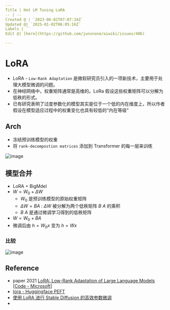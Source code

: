 ```yaml
---
Title | Hot LM Tuning LoRA
-- | --
Created @ | `2023-06-02T07:07:34Z`
Updated @| `2025-01-02T06:05:16Z`
Labels | ``
Edit @| [here](https://github.com/junxnone/aiwiki/issues/406)

---
```

# LoRA

- LoRA - `Low-Rank Adaptation` 是微软研究员引入的一项新技术，主要用于处理大模型微调的问题。
- 在神经网络中，权重矩阵通常是高维的。LoRa 假设这些权重矩阵可以分解为低秩的形式。
- 已有研究表明了过度参数化的模型其实是位于一个低的内在维度上，所以作者假设在模型适应过程中的权重变化也具有较低的“内在等级”


## Arch
- 冻结预训练模型的权重
- 将 `rank-decompostion matrices` 添加到 Transformer 的每一层来训练


![image](https://github.com/junxnone/aiwiki/assets/2216970/5aecb88f-b112-4026-abb0-45cdb1d001a2)

## 模型合并
- LoRA + BigMdel 
- $W = W_0+\Delta W$ 
  - $W_0$ 是预训练模型的原始权重矩阵
  - $\Delta W =BA$ : $\Delta W$ 被分解为两个低秩矩阵 $B$ $A$ 的乘积
  -  $B$ $A$ 是通过微调学习得到的低秩矩阵
- $W = W_0 + BA$
- 微调后由 $h=W_0x$  变为 $h=Wx$

### 比较

![image](https://github.com/junxnone/aiwiki/assets/2216970/1e810c91-87c1-4b5e-86c3-de7a08b22405)


## Reference

- paper 2021 [LoRA: Low-Rank Adaptation of Large Language Models](https://arxiv.org/abs/2106.09685) [[Code - Microsoft](https://github.com/microsoft/LoRA)]
- [lora - Huggingface PEFT](https://github.com/huggingface/peft/blob/main/src/peft/tuners/lora.py)
- [使用 LoRA 进行 Stable Diffusion 的高效参数微调](https://huggingface.co/blog/zh/lora)
- 

